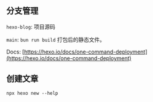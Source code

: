 ## 分支管理

`hexo-blog`: 项目源码

`main`: `bun run build` 打包后的静态文件。

Docs: [https://hexo.io/docs/one-command-deployment](https://hexo.io/docs/one-command-deployment)

## 创建文章

`npx hexo new --help`

